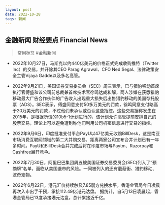 ```yaml
---
layout: post
date: 2022-10-28
tags: 新闻
---
```


## 金融新闻 财经要点 Financial News
> 常用标签 #金融新闻





- 2022年10月27日，马斯克以约440亿美元的价格正式完成收购推特（Twitter Inc）的交易，并开除其CEO Parag Agrawal、CFO Ned Segal、法律政策安全主管Vijaya Gadde以及多名高管。

- 2022年9月21日，美国证券交易委员会（SEC）周三表示，已与猎豹移动首席执行官傅盛和该公司前总裁兼首席技术官徐鸣达成和解，两人涉嫌在获悉猎豹移动最大广告合作伙伴的广告收入出现重大损失后出售猎豹移动的美国存托股票（ADS）。SEC表示，傅盛同意支付50多万美元的罚款，徐鸣同意支付略高于20万美元的罚款，不过他们未承认或否认这些指控。这些交易据称发生在2015年，是根据所谓的10b5-1计划进行的，该计划允许高管提前安排自己的股票交易，理论上可以避免遭到称他们利用公司机密信息进行交易的指控。


- 2022年9月6日，印度批准支付平台PayU以47亿美元收购BillDesk，这是南亚市场消费互联网领域的第二大并购交易，距离两家公司宣布合并计划已有一年多时间。PayU和BillDesk合并完成后将在印度市场与Paytm、Razorpay和Cashfree展开竞争。

- 2022年7月30日，阿里巴巴集团周五被美国证券交易委员会(SEC)列入了“预摘牌”名单，面临从美国退市的风险。一同被列入的还有蘑菇街、猎豹移动、波奇宠物。 

- 2022年6月22日，港元汇价持续触及7.85弱方兑换水平，香港金管局今日凌晨再次入市出手干预，承接112.49亿港元沽盘。
据统计，自5月13日凌晨起，香港金管局已13度承接港元沽盘，总计累接近千亿。
